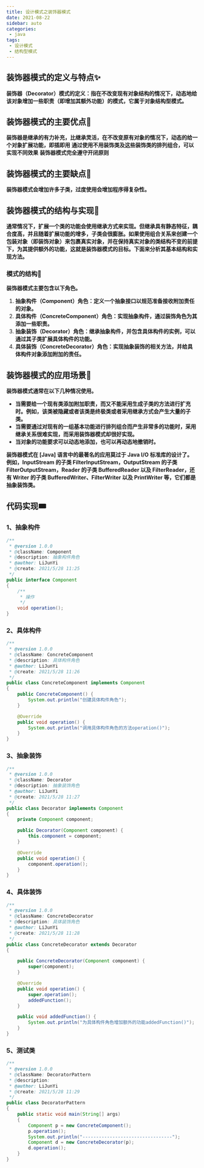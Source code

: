 ```yaml
---
title: 设计模式之装饰器模式
date: 2021-08-22
sidebar: auto
categories:
 - java
tags:
 - 设计模式
 - 结构型模式
---
```


## 装饰器模式的定义与特点✨

**装饰器（Decorator）模式的定义：指在不改变现有对象结构的情况下，动态地给该对象增加一些职责（即增加其额外功能）的模式，它属于对象结构型模式。**

## 装饰器模式的主要优点🧨
**装饰器是继承的有力补充，比继承灵活，在不改变原有对象的情况下，动态的给一个对象扩展功能，即插即用**
**通过使用不用装饰类及这些装饰类的排列组合，可以实现不同效果**
**装饰器模式完全遵守开闭原则**

## 装饰器模式的主要缺点🎋
**装饰器模式会增加许多子类，过度使用会增加程序得复杂性。**

## 装饰器模式的结构与实现🧨

**通常情况下，扩展一个类的功能会使用继承方式来实现。但继承具有静态特征，耦合度高，并且随着扩展功能的增多，子类会很膨胀。如果使用组合关系来创建一个包装对象（即装饰对象）来包裹真实对象，并在保持真实对象的类结构不变的前提下，为其提供额外的功能，这就是装饰器模式的目标。下面来分析其基本结构和实现方法。**

### 模式的结构🎋

**装饰器模式主要包含以下角色。**

1. **抽象构件（Component）角色：定义一个抽象接口以规范准备接收附加责任的对象。**
2. **具体构件（ConcreteComponent）角色：实现抽象构件，通过装饰角色为其添加一些职责。**
3. **抽象装饰（Decorator）角色：继承抽象构件，并包含具体构件的实例，可以通过其子类扩展具体构件的功能。**
4. **具体装饰（ConcreteDecorator）角色：实现抽象装饰的相关方法，并给具体构件对象添加附加的责任。**

## 装饰器模式的应用场景🎋

**装饰器模式通常在以下几种情况使用。**

- **当需要给一个现有类添加附加职责，而又不能采用生成子类的方法进行扩充时。例如，该类被隐藏或者该类是终极类或者采用继承方式会产生大量的子类。**
- **当需要通过对现有的一组基本功能进行排列组合而产生非常多的功能时，采用继承关系很难实现，而采用装饰器模式却很好实现。**
- **当对象的功能要求可以动态地添加，也可以再动态地撤销时。**

**装饰器模式在 [Java] 语言中的最著名的应用莫过于 Java I/O 标准库的设计了。例如，InputStream 的子类 FilterInputStream，OutputStream 的子类 FilterOutputStream，Reader 的子类 BufferedReader 以及 FilterReader，还有 Writer 的子类 BufferedWriter、FilterWriter 以及 PrintWriter 等，它们都是抽象装饰类。**

## 代码实现🎟

### 1、抽象构件
```java
/**
 * @version 1.0.0
 * @className: Component
 * @description: 抽象构件角色
 * @author: LiJunYi
 * @create: 2021/5/28 11:25
 */
public interface Component
{
    /**
     * 操作
     */
    void operation();
}
```

### 2、具体构件
```java
/**
 * @version 1.0.0
 * @className: ConcreteComponent
 * @description: 具体构件角色
 * @author: LiJunYi
 * @create: 2021/5/28 11:26
 */
public class ConcreteComponent implements Component
{
    public ConcreteComponent() {
        System.out.println("创建具体构件角色");
    }

    @Override
    public void operation() {
        System.out.println("调用具体构件角色的方法operation()");
    }
}
```
### 3、抽象装饰
```java
/**
 * @version 1.0.0
 * @className: Decorator
 * @description: 抽象装饰角色
 * @author: LiJunYi
 * @create: 2021/5/28 11:27
 */
public class Decorator implements Component
{
    private Component component;

    public Decorator(Component component) {
        this.component = component;
    }

    @Override
    public void operation() {
        component.operation();
    }
}
```
### 4、具体装饰
```Java
/**
 * @version 1.0.0
 * @className: ConcreteDecorator
 * @description: 具体装饰角色
 * @author: LiJunYi
 * @create: 2021/5/28 11:28
 */
public class ConcreteDecorator extends Decorator
{

    public ConcreteDecorator(Component component) {
        super(component);
    }

    @Override
    public void operation() {
        super.operation();
        addedFunction();
    }

    public void addedFunction() {
        System.out.println("为具体构件角色增加额外的功能addedFunction()");
    }
}
```
### 5、测试类
```java
/**
 * @version 1.0.0
 * @className: DecoratorPattern
 * @description:
 * @author: LiJunYi
 * @create: 2021/5/28 11:29
 */
public class DecoratorPattern
{
    public static void main(String[] args)
    {
        Component p = new ConcreteComponent();
        p.operation();
        System.out.println("---------------------------------");
        Component d = new ConcreteDecorator(p);
        d.operation();
    }
}

```

